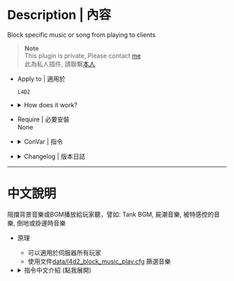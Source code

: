 # Description | 內容
Block specific music or song from playing to clients

> __Note__ <br/>
This plugin is private, Please contact [me](https://github.com/fbef0102/Game-Private_Plugin#私人插件列表-private-plugins-list)<br/>
此為私人插件, 請聯繫[本人](https://github.com/fbef0102/Game-Private_Plugin#私人插件列表-private-plugins-list)

* Apply to | 適用於
	```
	L4D2
	```

* <details><summary>How does it work?</summary>

	* Block specific music or song from playing to clients, Such as
		* Tank music
		* Hunter pounce you music
		* Horde music
	* You can filter music list in file: [data/l4d2_block_music_play.cfg](data/l4d2_block_music_play.cfg)
</details>

* Require | 必要安裝
<br/>None

* <details><summary>ConVar | 指令</summary>

	* cfg/sourcemod/l4d2_block_music_play.cfg
		```php
		// 0=Plugin off, 1=Plugin on.
		l4d2_block_music_play_enable "1"

		// 0=Block all bgm and music to client, 1=Use data/l4d2_block_music_play.cfg to filter music list
		l4d2_block_music_play_type "1"
		```
</details>

* <details><summary>Changelog | 版本日誌</summary>

	* v1.0 (2025-2-15)
		* Initial Release

	* Original & Credit
		* [Lux](https://github.com/LuxLuma/L4DMusic_stuff/tree/master/MusicCmdFilter)
</details>

- - - -
# 中文說明
阻擋背景音樂或BGM播放給玩家聽，譬如: Tank BGM, 屍潮音樂, 被特感控的音樂, 倒地或掛邊時音樂

* 原理
	* 可以適用於伺服器所有玩家
	* 使用文件[data/l4d2_block_music_play.cfg](data/l4d2_block_music_play.cfg) 篩選音樂

* <details><summary>指令中文介紹 (點我展開)</summary>

	* cfg/sourcemod/l4d2_block_music_play.cfg
		```php
		// 0=關閉插件, 1=啟動插件
		l4d2_block_music_play_enable "1"

		// 0=阻擋所有音樂與BGM播放, 1=使用文件 data/l4d2_block_music_play.cfg 篩選音樂
		l4d2_block_music_play_type "1"
		```
</details>
